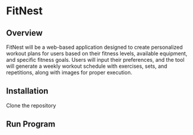 # FitNest

## Overview
FitNest will be a web-based application designed to create personalized workout plans for users based on their fitness levels, available equipment, and specific fitness goals. Users will input their preferences, and the tool will generate a weekly workout schedule with exercises, sets, and repetitions, along with images for proper execution.

## Installation
Clone the repository

## Run Program
